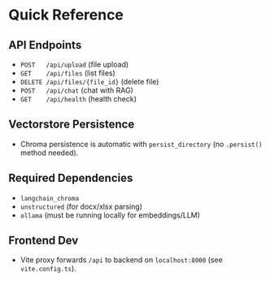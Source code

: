 # Quick Reference

## API Endpoints
- `POST   /api/upload`    (file upload)
- `GET    /api/files`     (list files)
- `DELETE /api/files/{file_id}` (delete file)
- `POST   /api/chat`      (chat with RAG)
- `GET    /api/health`    (health check)

## Vectorstore Persistence
- Chroma persistence is automatic with `persist_directory` (no `.persist()` method needed).

## Required Dependencies
- `langchain_chroma`
- `unstructured` (for docx/xlsx parsing)
- `ollama` (must be running locally for embeddings/LLM)

## Frontend Dev
- Vite proxy forwards `/api` to backend on `localhost:8000` (see `vite.config.ts`).
